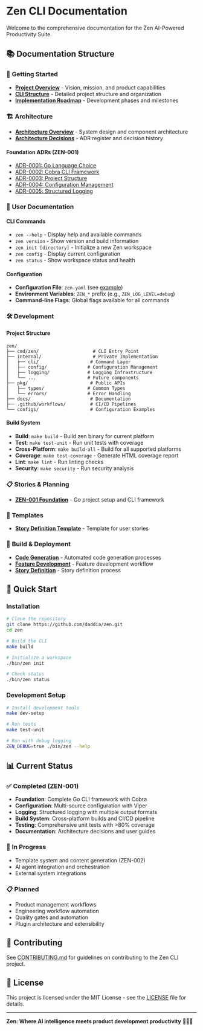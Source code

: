 # Zen CLI Documentation

Welcome to the comprehensive documentation for the Zen AI-Powered Productivity Suite.

## 📚 **Documentation Structure**

### 🎯 **Getting Started**
- [**Project Overview**](overview.md) - Vision, mission, and product capabilities
- [**CLI Structure**](cli-structure.md) - Detailed project structure and organization
- [**Implementation Roadmap**](roadmap.md) - Development phases and milestones

### 🏗️ **Architecture**
- [**Architecture Overview**](architecture/overview.md) - System design and component architecture
- [**Architecture Decisions**](architecture/decisions/register.md) - ADR register and decision history

#### **Foundation ADRs (ZEN-001)**
- [ADR-0001: Go Language Choice](architecture/decisions/ADR-0001-go-language-choice.md)
- [ADR-0002: Cobra CLI Framework](architecture/decisions/ADR-0002-cobra-cli-framework.md)
- [ADR-0003: Project Structure](architecture/decisions/ADR-0003-project-structure-organization.md)
- [ADR-0004: Configuration Management](architecture/decisions/ADR-0004-configuration-management-strategy.md)
- [ADR-0005: Structured Logging](architecture/decisions/ADR-0005-structured-logging-implementation.md)

### 📖 **User Documentation**

#### **CLI Commands**
- `zen --help` - Display help and available commands
- `zen version` - Show version and build information
- `zen init [directory]` - Initialize a new Zen workspace
- `zen config` - Display current configuration
- `zen status` - Show workspace status and health

#### **Configuration**
- **Configuration File**: `zen.yaml` (see [example](../configs/zen.example.yaml))
- **Environment Variables**: `ZEN_*` prefix (e.g., `ZEN_LOG_LEVEL=debug`)
- **Command-line Flags**: Global flags available for all commands

### 🛠️ **Development**

#### **Project Structure**
```
zen/
├── cmd/zen/                    # CLI Entry Point
├── internal/                   # Private Implementation
│   ├── cli/                   # Command Layer
│   ├── config/               # Configuration Management
│   ├── logging/              # Logging Infrastructure
│   └── ...                   # Future components
├── pkg/                       # Public APIs
│   ├── types/                # Common Types
│   └── errors/               # Error Handling
├── docs/                      # Documentation
├── .github/workflows/         # CI/CD Pipelines
└── configs/                   # Configuration Examples
```

#### **Build System**
- **Build**: `make build` - Build zen binary for current platform
- **Test**: `make test-unit` - Run unit tests with coverage
- **Cross-Platform**: `make build-all` - Build for all supported platforms
- **Coverage**: `make test-coverage` - Generate HTML coverage report
- **Lint**: `make lint` - Run linting checks
- **Security**: `make security` - Run security analysis

### 📋 **Stories & Planning**
- [**ZEN-001 Foundation**](stories/zen-001.md) - Go project setup and CLI framework

### 🎨 **Templates**
- [**Story Definition Template**](templates/story-definition.md) - Template for user stories

### 🔨 **Build & Deployment**
- [**Code Generation**](build/code-generation.md) - Automated code generation processes
- [**Feature Development**](build/code-feature.md) - Feature development workflow
- [**Story Definition**](build/define-story.md) - Story definition process

## 🚀 **Quick Start**

### **Installation**
```bash
# Clone the repository
git clone https://github.com/daddia/zen.git
cd zen

# Build the CLI
make build

# Initialize a workspace
./bin/zen init

# Check status
./bin/zen status
```

### **Development Setup**
```bash
# Install development tools
make dev-setup

# Run tests
make test-unit

# Run with debug logging
ZEN_DEBUG=true ./bin/zen --help
```

## 📊 **Current Status**

### ✅ **Completed (ZEN-001)**
- **Foundation**: Complete Go CLI framework with Cobra
- **Configuration**: Multi-source configuration with Viper
- **Logging**: Structured logging with multiple output formats
- **Build System**: Cross-platform builds and CI/CD pipeline
- **Testing**: Comprehensive unit tests with >80% coverage
- **Documentation**: Architecture decisions and user guides

### 🔄 **In Progress**
- Template system and content generation (ZEN-002)
- AI agent integration and orchestration
- External system integrations

### 📋 **Planned**
- Product management workflows
- Engineering workflow automation
- Quality gates and automation
- Plugin architecture and extensibility

## 🤝 **Contributing**

See [CONTRIBUTING.md](../CONTRIBUTING) for guidelines on contributing to the Zen CLI project.

## 📄 **License**

This project is licensed under the MIT License - see the [LICENSE](../LICENSE) file for details.

---

**Zen: Where AI intelligence meets product development productivity** 🧘‍♂️✨

